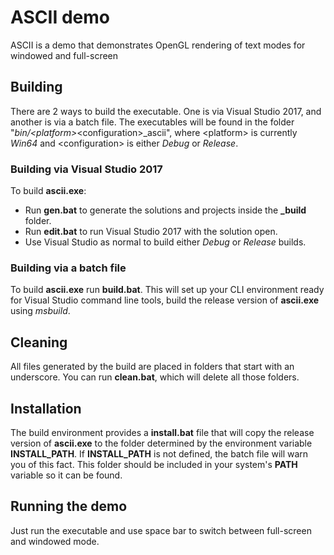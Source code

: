 # ASCII demo

ASCII is a demo that demonstrates OpenGL rendering of text modes for windowed and full-screen

## Building

There are 2 ways to build the executable.  One is via Visual Studio 2017, and another is via a batch file.  The
executables will be found in the folder "_bin/\<platform\>_\<configuration\>_ascii", where \<platform\> is currently _Win64_ and \<configuration\> is either _Debug_ or _Release_.

### Building via Visual Studio 2017

To build **ascii.exe**:

* Run **gen.bat** to generate the solutions and projects inside the **_build** folder.
* Run **edit.bat** to run Visual Studio 2017 with the solution open.
* Use Visual Studio as normal to build either _Debug_ or _Release_ builds.

### Building via a batch file

To build **ascii.exe** run **build.bat**.  This will set up your CLI environment ready for Visual Studio command line tools, build the release version of **ascii.exe** using _msbuild_.

## Cleaning

All files generated by the build are placed in folders that start with an underscore.  You can run **clean.bat**, which will delete all those folders.

## Installation

The build environment provides a **install.bat** file that will copy the release version of **ascii.exe** to the folder determined by the environment variable **INSTALL_PATH**.  If **INSTALL_PATH** is not defined, the batch file will warn you of this fact.  This folder should be included in your system's **PATH** variable so it can be found.

## Running the demo

Just run the executable and use space bar to switch between full-screen and windowed mode.

